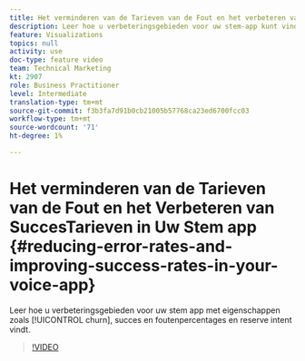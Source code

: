 ```yaml
---
title: Het verminderen van de Tarieven van de Fout en het verbeteren van SuccesTarieven in Uw Stem App
description: Leer hoe u verbeteringsgebieden voor uw stem-app kunt vinden met eigenschappen zoals kurn, succes, foutenpercentages en fallback intent.
feature: Visualizations
topics: null
activity: use
doc-type: feature video
team: Technical Marketing
kt: 2907
role: Business Practitioner
level: Intermediate
translation-type: tm+mt
source-git-commit: f3b3fa7d91b0cb21005b57768ca23ed6700fcc03
workflow-type: tm+mt
source-wordcount: '71'
ht-degree: 1%

---
```



# Het verminderen van de Tarieven van de Fout en het Verbeteren van SuccesTarieven in Uw Stem app {#reducing-error-rates-and-improving-success-rates-in-your-voice-app}

Leer hoe u verbeteringsgebieden voor uw stem app met eigenschappen zoals [!UICONTROL churn], succes en foutenpercentages en reserve intent vindt.

>[!VIDEO](https://video.tv.adobe.com/v/27222/?quality=9)
